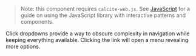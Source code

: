 >Note: this component requires `calcite-web.js`. See [JavaScript](../javascript/) for a guide on using the JavaScript library with interactive patterns and components.

Click dropdowns provide a way to obscure complexity in navigation while keeping everything available. Clicking the link will open a menu revealing more options.
